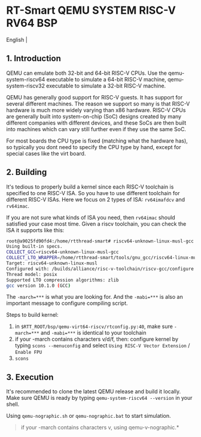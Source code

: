 # RT-Smart QEMU SYSTEM RISC-V RV64 BSP

English | [](./README_ch.md)

## 1. Introduction

QEMU can emulate both 32-bit and 64-bit RISC-V CPUs. Use the qemu-system-riscv64 executable to simulate a 64-bit RISC-V machine, qemu-system-riscv32 executable to simulate a 32-bit RISC-V machine.

QEMU has generally good support for RISC-V guests. It has support for several different machines. The reason we support so many is that RISC-V hardware is much more widely varying than x86 hardware. RISC-V CPUs are generally built into system-on-chip (SoC) designs created by many different companies with different devices, and these SoCs are then built into machines which can vary still further even if they use the same SoC.

For most boards the CPU type is fixed (matching what the hardware has), so typically you dont need to specify the CPU type by hand, except for special cases like the virt board.

## 2. Building

It's tedious to properly build a kernel since each RISC-V toolchain is specified to one RISC-V ISA. So you have to use different toolchain for different RISC-V ISAs.
Here we focus on 2 types of ISA: `rv64imafdcv` and `rv64imac`.

If you are not sure what kinds of ISA you need, then `rv64imac` should satisfied your case most time. Given a riscv toolchain, you can check the ISA it supports like this:

```bash
root@a9025fd90fd4:/home/rtthread-smart# riscv64-unknown-linux-musl-gcc -v
Using built-in specs.
COLLECT_GCC=riscv64-unknown-linux-musl-gcc
COLLECT_LTO_WRAPPER=/home/rtthread-smart/tools/gnu_gcc/riscv64-linux-musleabi_for_x86_64-pc-linux-gnu/bin/../libexec/gcc/riscv64-unknown-linux-musl/10.1.0/lto-wrapper
Target: riscv64-unknown-linux-musl
Configured with: /builds/alliance/risc-v-toolchain/riscv-gcc/configure --target=riscv64-unknown-linux-musl --prefix=/builds/alliance/risc-v-toolchain/install-native/ --with-sysroot=/builds/alliance/risc-v-toolchain/install-native//riscv64-unknown-linux-musl --with-system-zlib --enable-shared --enable-tls --enable-languages=c,c++ --disable-libmudflap --disable-libssp --disable-libquadmath --disable-libsanitizer --disable-nls --disable-bootstrap --src=/builds/alliance/risc-v-toolchain/riscv-gcc --disable-multilib --with-abi=lp64 --with-arch=rv64imac --with-tune=rocket 'CFLAGS_FOR_TARGET=-O2   -mcmodel=medany -march=rv64imac -mabi=lp64 -D __riscv_soft_float' 'CXXFLAGS_FOR_TARGET=-O2   -mcmodel=medany -march=rv64imac -mabi=lp64 -D __riscv_soft_float'
Thread model: posix
Supported LTO compression algorithms: zlib
gcc version 10.1.0 (GCC) 
```

The `-march=***` is what you are looking for. And the `-mabi=***` is also an important message to configure compiling script.

Steps to build kernel:

1. in `$RTT_ROOT/bsp/qemu-virt64-riscv/rtconfig.py:40`, make sure `-march=***` and `-mabi=***` is identical to your toolchain
1. if your -march contains characters v/d/f, then: configure kernel by typing `scons --menuconfig` and select `Using RISC-V Vector Extension` / `Enable FPU`
1. `scons`

## 3. Execution

It's recommended to clone the latest QEMU release and build it locally.
Make sure QEMU is ready by typing `qemu-system-riscv64 --version` in your shell.

Using `qemu-nographic.sh` or `qemu-nographic.bat` to start simulation.

> if your -march contains characters v, using qemu-v-nographic.*
